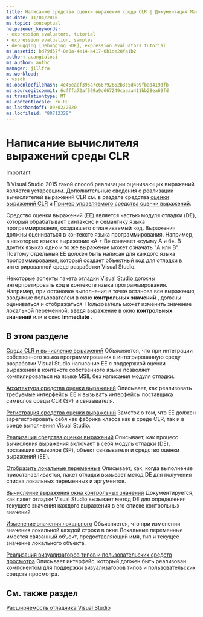 ```yaml
---
title: Написание средства оценки выражений среды CLR | Документация Майкрософт
ms.date: 11/04/2016
ms.topic: conceptual
helpviewer_keywords:
- expression evaluators, tutorial
- expression evaluation, samples
- debugging [Debugging SDK], expression evaluators tutorial
ms.assetid: bd79d57f-8e0a-4e14-a417-0b1de28fa1b2
author: acangialosi
ms.author: anthc
manager: jillfra
ms.workload:
- vssdk
ms.openlocfilehash: 4e46eaef395a7c66792662b3c5d4b9fbad419dfb
ms.sourcegitcommit: 6cfffa72af599a9d667249caaaa411bb28ea69fd
ms.translationtype: MT
ms.contentlocale: ru-RU
ms.lasthandoff: 09/02/2020
ms.locfileid: "80712328"
---
```

# <a name="writing-a-common-language-runtime-expression-evaluator"></a>Написание вычислителя выражений среды CLR
> [!IMPORTANT]
> В Visual Studio 2015 такой способ реализации оценивающих выражений является устаревшим. Дополнительные сведения о реализации вычислителей выражений CLR см. в разделе средства [оценки выражений CLR](https://github.com/Microsoft/ConcordExtensibilitySamples/wiki/CLR-Expression-Evaluators) и [Пример управляемого средства оценки выражений](https://github.com/Microsoft/ConcordExtensibilitySamples/wiki/Managed-Expression-Evaluator-Sample).

 Средство оценки выражений (EE) является частью модуля отладки (DE), который обрабатывает синтаксис и семантику языка программирования, создавшего отлаживаемый код. Выражения должны оцениваться в контексте языка программирования. Например, в некоторых языках выражение «A + B» означает «сумму A и б». В других языках одно и то же выражение может означать "A или B". Поэтому отдельный EE должен быть написан для каждого языка программирования, который создает объектный код для отладки в интегрированной среде разработки Visual Studio.

 Некоторые аспекты пакета отладки Visual Studio должны интерпретировать код в контексте языка программирования. Например, при остановке выполнения в точке останова все выражения, вводимые пользователем в окно **контрольных значений** , должны оцениваться и отображаться. Пользователь может изменить значение локальной переменной, введя выражение в окно **контрольных значений** или в окно **Immediate** .

## <a name="in-this-section"></a>В этом разделе
 [Среда CLR и вычисление выражений](../../extensibility/debugger/common-language-runtime-and-expression-evaluation.md) Объясняется, что при интеграции собственного языка программирования в интегрированную среду разработки Visual Studio написание EE с поддержкой оценки выражений в контексте собственного языка позволяет компилироваться на языке MSIL без написания модуля отладки.

 [Архитектура средства оценки выражений](../../extensibility/debugger/expression-evaluator-architecture.md) Описывает, как реализовать требуемые интерфейсы EE и вызывать интерфейсы поставщика символов среды CLR (SP) и связывателя.

 [Регистрация средства оценки выражений](../../extensibility/debugger/registering-an-expression-evaluator.md) Заметок о том, что EE должен зарегистрировать себя как фабрика класса как в среде CLR, так и в среде выполнения Visual Studio.

 [Реализация средства оценки выражений](../../extensibility/debugger/implementing-an-expression-evaluator.md) Описывает, как процесс вычисления выражения включает в себя модуль отладки (DE), поставщик символов (SP), объект связывателя и средство оценки выражений (EE).

 [Отобразить локальные переменные](../../extensibility/debugger/displaying-locals.md) Описывает, как, когда выполнение приостанавливается, пакет отладки вызывает метод DE для получения списка локальных переменных и аргументов.

 [Вычисление выражения окна контрольных значений](../../extensibility/debugger/evaluating-a-watch-window-expression.md) Документируется, как пакет отладки Visual Studio вызывает метод DE для определения текущего значения каждого выражения в его списке контрольных значений.

 [Изменение значения локального](../../extensibility/debugger/changing-the-value-of-a-local.md) Объясняется, что при изменении значения локальной каждой строки в окне Локальные переменные имеется связанный объект, предоставляющий имя, тип и текущее значение локального объекта.

 [Реализация визуализаторов типов и пользовательских средств просмотра](../../extensibility/debugger/implementing-type-visualizers-and-custom-viewers.md) Описывает интерфейс, который должен быть реализован компонентом для поддержки визуализаторов типов и пользовательских средств просмотра.

## <a name="see-also"></a>См. также раздел
 [Расширяемость отладчика Visual Studio](../../extensibility/debugger/visual-studio-debugger-extensibility.md)
